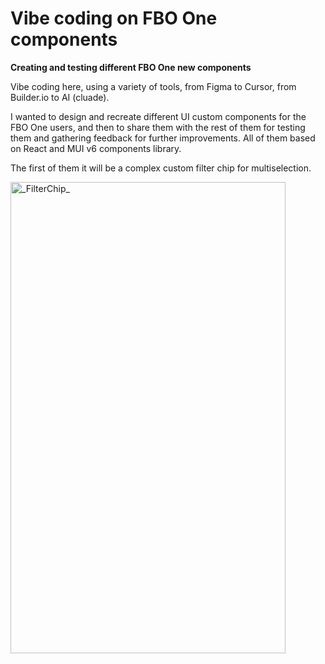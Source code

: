 # Vibe coding on FBO One components

**Creating and testing different FBO One new components**

Vibe coding here, using a variety of tools, from Figma to Cursor, from Builder.io to AI (cluade).

I wanted to design and recreate different UI custom components for the FBO One users, and then to share them with the rest of them for testing them and gathering feedback for further improvements.
All of them based on React and MUI v6 components library.

The first of them it will be a complex custom filter chip for multiselection.


<img width="440" height="754" alt="_FilterChip_" src="https://github.com/user-attachments/assets/aff859da-6abb-4cf9-a026-30fd9e1da36b" />
